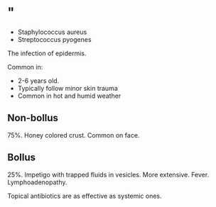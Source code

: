 # "

- Staphylococcus aureus
- Streptococcus pyogenes

The infection of epidermis.

Common in:

- 2-6 years old.
- Typically follow minor skin trauma
- Common in hot and humid weather

## Non-bollus

75%.
Honey colored crust.
Common on face.

## Bollus

25%.
Impetigo with trapped fluids in vesicles.
More extensive.
Fever.
Lymphoadenopathy.

Topical antibiotics are as effective as systemic ones.
